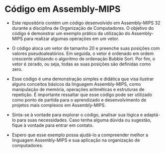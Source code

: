 # Código em Assembly-MIPS
- Este repositório contém um código desenvolvido em Assembly-MIPS 32 durante a disciplina de Organização de Computadores. O objetivo do código é demonstrar um exemplo prático da utilização do Assembly-MIPS para realizar algumas operações em um vetor.

- O código aloca um vetor de tamanho 20 e preenche suas posições com valores pseudoaleatórios. Em seguida, o vetor é ordenado em ordem crescente utilizando o algoritmo de ordenação Bubble Sort. Por fim, o vetor é zerado, ou seja, todas as suas posições são definidas como zero.

- Esse código é uma demonstração simples e didática que visa ilustrar alguns conceitos básicos da linguagem Assembly-MIPS, como manipulação de memória, operações aritméticas e estruturas de repetição. É importante ressaltar que esse código pode ser utilizado como ponto de partida para o aprendizado e desenvolvimento de projetos mais complexos em Assembly-MIPS.

- Sinta-se à vontade para explorar o código, analisar sua lógica e adaptá-lo para suas necessidades. Caso tenha alguma dúvida ou sugestão, fique à vontade para entrar em contato.

- Espero que esse exemplo possa ajudá-lo a compreender melhor a linguagem Assembly-MIPS e sua aplicação na organização de computadores.
